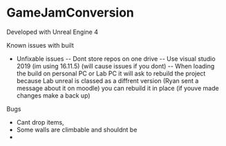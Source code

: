 # GameJamConversion

Developed with Unreal Engine 4

Known issues with built
- Unfixable issues
-- Dont store repos on one drive
-- Use visual studio 2019 (im using 16.11.5) (will cause issues if you dont)
-- When loading the build on personal PC or Lab PC it will ask to rebuild the project because Lab unreal is classed as a diffrent version (Ryan sent a message about it on moodle)
you can rebuild it in place (if youve made changes make a back up)


Bugs
- Cant drop items,
- Some walls are climbable and shouldnt be
- 
